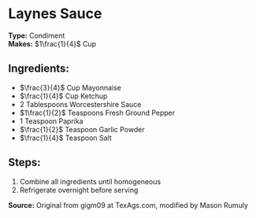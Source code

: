 # Laynes Sauce

**Type:** Condiment\
**Makes:** $1\frac{1}{4}$ Cup

## Ingredients:
- $\frac{3}{4}$ Cup Mayonnaise
- $\frac{1}{4}$ Cup Ketchup
- 2 Tablespoons Worcestershire Sauce
- $1\frac{1}{2}$ Teaspoons Fresh Ground Pepper
- 1 Teaspoon Paprika
- $\frac{1}{2}$ Teaspoon Garlic Powder
- $\frac{1}{4}$ Teaspoon Salt


## Steps:
1. Combine all ingredients until homogeneous
2. Refrigerate overnight before serving

**Source:** Original from gigm09 at TexAgs.com, modified by Mason Rumuly
